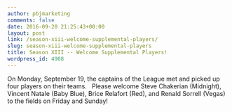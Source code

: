 ```yaml
---
author: pbjmarketing
comments: false
date: 2016-09-20 21:25:43+00:00
layout: post
link: /season-xiii-welcome-supplemental-players/
slug: season-xiii-welcome-supplemental-players
title: Season XIII -- Welcome Supplemental Players!
wordpress_id: 4908
---
```


On Monday, September 19, the captains of the League met and picked up four players on their teams.   Please welcome Steve Chakerian (Midnight), Vincent Natale (Baby Blue), Brice Relafort (Red), and Renald Sorrell (Vegas) to the fields on Friday and Sunday!
